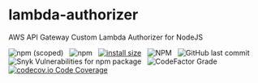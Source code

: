 # lambda-authorizer

AWS API Gateway Custom Lambda Authorizer for NodeJS

![npm (scoped)](https://img.shields.io/npm/v/@erikmuir/lambda-authorizer)
&nbsp;
![npm](https://img.shields.io/npm/dt/@erikmuir/lambda-authorizer)
&nbsp;
[![install size](https://packagephobia.com/badge?p=@erikmuir/lambda-authorizer)](https://packagephobia.com/result?p=@erikmuir/lambda-authorizer)
&nbsp;
![NPM](https://img.shields.io/npm/l/@erikmuir/lambda-authorizer)
&nbsp;
![GitHub last commit](https://img.shields.io/github/last-commit/erikmuir/lambda-authorizer)
&nbsp;
![Snyk Vulnerabilities for npm package](https://img.shields.io/snyk/vulnerabilities/npm/@erikmuir/lambda-authorizer)
&nbsp;
![CodeFactor Grade](https://img.shields.io/codefactor/grade/github/erikmuir/lambda-authorizer)
&nbsp;
[![codecov.io Code Coverage](https://img.shields.io/codecov/c/github/ErikMuir/lambda-authorizer.svg?maxAge=2592000)](https://app.codecov.io/gh/ErikMuir/lambda-authorizer?branch=master)
